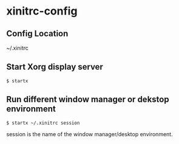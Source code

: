 # xinitrc-config

## Config Location
~/.xinitrc

## Start Xorg display server
```
$ startx
```

## Run different window manager or dekstop environment
```
$ startx ~/.xinitrc session
```
session is the name of the window manager/desktop environment. 
